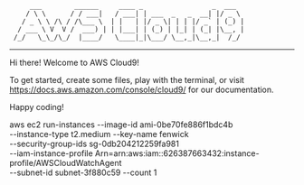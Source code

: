          ___        ______     ____ _                 _  ___  
        / \ \      / / ___|   / ___| | ___  _   _  __| |/ _ \ 
       / _ \ \ /\ / /\___ \  | |   | |/ _ \| | | |/ _` | (_) |
      / ___ \ V  V /  ___) | | |___| | (_) | |_| | (_| |\__, |
     /_/   \_\_/\_/  |____/   \____|_|\___/ \__,_|\__,_|  /_/ 
 ----------------------------------------------------------------- 


Hi there! Welcome to AWS Cloud9!

To get started, create some files, play with the terminal,
or visit https://docs.aws.amazon.com/console/cloud9/ for our documentation.

Happy coding!


aws ec2 run-instances --image-id ami-0be70fe886f1bdc4b \
    --instance-type t2.medium --key-name fenwick \
    --security-group-ids sg-0db204212259fa981 \
    --iam-instance-profile Arn=arn:aws:iam::626387663432:instance-profile/AWSCloudWatchAgent \
    --subnet-id subnet-3f880c59 --count 1 